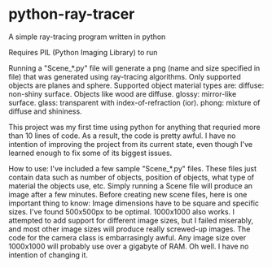 # python-ray-tracer
A simple ray-tracing program written in python

Requires PIL (Python Imaging Library) to run

Running a "Scene_*.py" file will generate a png (name and size specified in file) that was generated using ray-tracing algorithms. Only supported objects are planes and sphere. Supported object material types are:
diffuse: non-shiny surface. Objects like wood are diffuse.
glossy: mirror-like surface.
glass: transparent with index-of-refraction (ior).
phong: mixture of diffuse and shininess.

This project was my first time using python for anything that requried more than 10 lines of code. As a result, the code is pretty awful. I have no intention of improving the project from its current state, even though I've learned enough to fix some of its biggest issues.

How to use:
I've included a few sample "Scene_*.py" files. These files just contain data such as number of objects, position of objects, what type of material the objects use, etc. Simply running a Scene file will produce an image after a few minutes. Before creating new scene files, here is one important thing to know:
Image dimensions have to be square and specific sizes. I've found 500x500px to be optimal. 1000x1000 also works. I attempted to add support for different image sizes, but I failed miserably, and most other image sizes will produce really screwed-up images. The code for the camera class is embarrasingly awful. Any image size over 1000x1000 will probably use over a gigabyte of RAM. Oh well. I have no intention of changing it.
